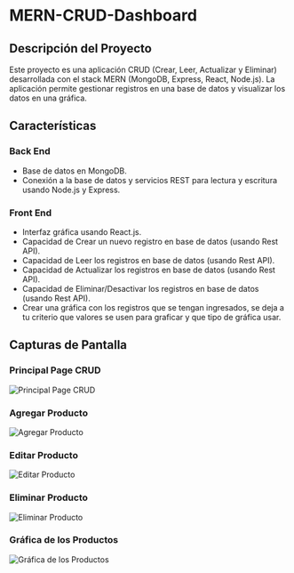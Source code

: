 # MERN-CRUD-Dashboard

## Descripción del Proyecto

Este proyecto es una aplicación CRUD (Crear, Leer, Actualizar y Eliminar) desarrollada con el stack MERN (MongoDB, Express, React, Node.js). La aplicación permite gestionar registros en una base de datos y visualizar los datos en una gráfica.

## Características

### Back End

- Base de datos en MongoDB.
- Conexión a la base de datos y servicios REST para lectura y escritura usando Node.js y Express.

### Front End

- Interfaz gráfica usando React.js.
- Capacidad de Crear un nuevo registro en base de datos (usando Rest API).
- Capacidad de Leer los registros en base de datos (usando Rest API).
- Capacidad de Actualizar los registros en base de datos (usando Rest API).
- Capacidad de Eliminar/Desactivar los registros en base de datos (usando Rest API).
- Crear una gráfica con los registros que se tengan ingresados, se deja a tu criterio que valores se usen para graficar y que tipo de gráfica usar.

## Capturas de Pantalla

### Principal Page CRUD

![Principal Page CRUD](https://github.com/user-attachments/assets/1bebfe6c-521f-4c2d-b517-4afc6e1f5099)

### Agregar Producto

![Agregar Producto](https://github.com/user-attachments/assets/1af2eb38-f803-4a28-95b0-c58dd6e29229)

### Editar Producto

![Editar Producto](https://github.com/user-attachments/assets/ecef4ea6-3fc2-4a56-b4c8-e11546b29bdd)

### Eliminar Producto

![Eliminar Producto](https://github.com/user-attachments/assets/2546ca06-c6a0-45e4-b576-7d9a6b9a477b)

### Gráfica de los Productos

![Gráfica de los Productos](https://github.com/user-attachments/assets/22ddc144-1002-4517-83bb-aa48ac36cc19)



